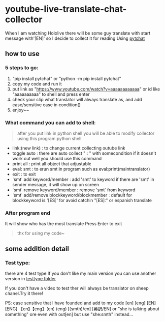 # youtube-live-translate-chat-collector
When I am watching Hololive there will be some guy translate with start message with'[EN]' so I decide to collect it for reading
Using [pytchat]

## how to use

### 5 steps to go:
1) "pip install pytchat" or "python -m pip install pytchat"
2) copy my code and run it
3) put link as "https://www.youtube.com/watch?v=aaaaaaaaaaaa" or id like "aaaaaaaaaa" to shell and press enter
4) check your clip what translator will always translate as, and add case/sensitive case in condition()
5) enjoy~~

### What command you can add to shell:
> after you put link in python shell you will be able to modify collector using this program python shell
 * link:(new link)              : to change current collecting outube link
 * toggle auto                  : there are auto collect  " : "   with somecondition if it doesn't work out well you should use this command
 * print all                    : print all object that adjustable
 * eval: smt                    : to erun smt in program such as eval:print(maintranslator)
 * exit                         : to exit
 * 'smt' add  keyword/member    : add 'smt' to keyword if there are 'smt' in sender message, it will show up on screen
 * 'smt' remove keyword/member  : remove 'smt' from keyword
 * 'smt' add/remove blockkeyword/blockmember : default for blockkeyword is '[ES]' for avoid catchin "[ES]:" or espanish translate
 
### After program end
 It will show who has the most translate 
 Press Enter to exit

> thx for using my code~

## some addition detail

### Test type:
there are 4 test type
If you don't like my main version you can use another version in [testtype folder]

If you don't have a video to test ther will always be translator on sheep chanel.Try it there!

PS: case sensitive that I have founded and add to my code
[en] [eng] [EN] [ENG] 【en】【eng】(en) (eng) [(smth)/en]  [英訳/EN] or "she is talking about something" ore even with out[en] but use "she:smth" instead...


[pytchat]:<https://github.com/taizan-hokuto/pytchat>
[testtype folder]:<https://github.com/fah-OwO/youtube-live-translate-chat-collector/blob/master/testtype>
